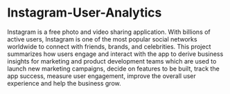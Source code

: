 # Instagram-User-Analytics

Instagram is a free photo and video sharing application. With billions of active users, Instagram is one of the most popular social networks worldwide to connect with friends, brands, and celebrities. This project summarizes how users engage and interact with the app to derive business insights for marketing and product development teams which are used to launch new marketing campaigns, decide on features to be built, track the app success, measure user engagement, improve the overall user experience and help the business grow.
